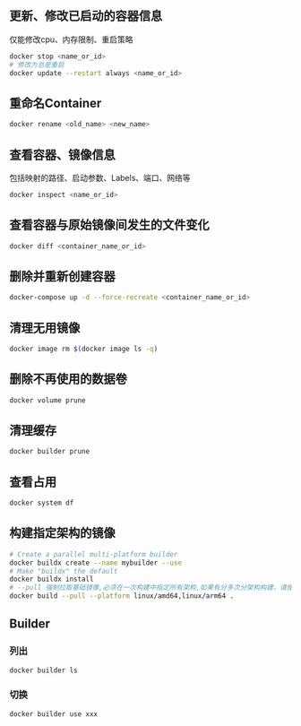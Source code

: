 
## 更新、修改已启动的容器信息

仅能修改cpu、内存限制、重启策略

```bash
docker stop <name_or_id>
# 修改为总是重启
docker update --restart always <name_or_id>
```

## 重命名Container

```bash
docker rename <old_name> <new_name>
```

## 查看容器、镜像信息

包括映射的路径、启动参数、Labels、端口、网络等

```bash
docker inspect <name_or_id>
```

## 查看容器与原始镜像间发生的文件变化

```bash
docker diff <container_name_or_id>
```

## 删除并重新创建容器

```bash
docker-compose up -d --force-recreate <container_name_or_id>
```

## 清理无用镜像

```bash
docker image rm $(docker image ls -q)
```

## 删除不再使用的数据卷

```bash
docker volume prune
```

## 清理缓存

```bash
docker builder prune
```

## 查看占用

```bash
docker system df
```

## 构建指定架构的镜像

```bash
# Create a parallel multi-platform builder
docker buildx create --name mybuilder --use
# Make "buildx" the default
docker buildx install
# --pull 强制拉取基础镜像,必须在一次构建中指定所有架构,如果有分多次分架构构建，请使用 manifes 的方式
docker build --pull --platform linux/amd64,linux/arm64 .
```

## Builder

### 列出

```bash
docker builder ls
```

### 切换

```bash
docker builder use xxx
```